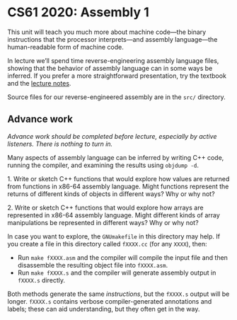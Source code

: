 CS61 2020: Assembly 1
=====================

This unit will teach you much more about machine code—the binary instructions
that the processor interprets—and assembly language—the human-readable form of
machine code.

In lecture we’ll spend time reverse-engineering assembly language files,
showing that the behavior of assembly language can in some ways be inferred.
If you prefer a more straightforward presentation, try the textbook and the
[lecture notes](https://cs61.seas.harvard.edu/site/2020/Asm).

Source files for our reverse-engineered assembly are in the `src/`
directory.

Advance work
------------

*Advance work should be completed before lecture, especially by active
listeners. There is nothing to turn in.*

Many aspects of assembly language can be inferred by writing C++ code, running
the compiler, and examining the results using `objdump -d`.

1\. Write or sketch C++ functions that would explore how values are returned
from functions in x86-64 assembly language. Might functions represent the
returns of different kinds of objects in different ways? Why or why not?

2\. Write or sketch C++ functions that would explore how arrays are
represented in x86-64 assembly language. Might different kinds of array
manipulations be represented in different ways? Why or why not?

In case you want to explore, the `GNUmakefile` in this directory may help. If
you create a file in this directory called `fXXXX.cc` (for any `XXXX`), then:

* Run `make fXXXX.asm` and the compiler will compile the input file and then
  disassemble the resulting object file into `fXXXX.asm`.
* Run `make fXXXX.s` and the compiler will generate assembly output in
  `fXXXX.s` directly.

Both methods generate the same *instructions*, but the `fXXXX.s` output will
be longer. `fXXXX.s` contains verbose compiler-generated annotations and
labels; these can aid understanding, but they often get in the way.
